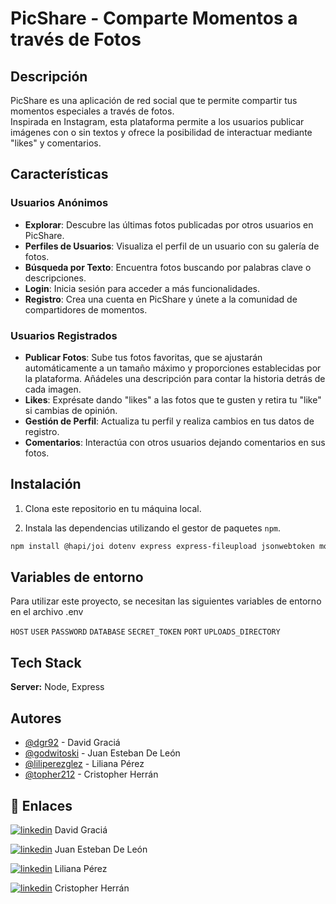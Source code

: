 # PicShare - Comparte Momentos a través de Fotos

## Descripción
PicShare es una aplicación de red social que te permite compartir tus momentos especiales a través de fotos.  
Inspirada en Instagram, esta plataforma permite a los usuarios publicar imágenes con o sin textos y ofrece la posibilidad de interactuar mediante "likes" y comentarios.


## Características

### Usuarios Anónimos
- **Explorar**: Descubre las últimas fotos publicadas por otros usuarios en PicShare.
- **Perfiles de Usuarios**: Visualiza el perfil de un usuario con su galería de fotos.
- **Búsqueda por Texto**: Encuentra fotos buscando por palabras clave o descripciones.
- **Login**: Inicia sesión para acceder a más funcionalidades.
- **Registro**: Crea una cuenta en PicShare y únete a la comunidad de compartidores de momentos.

### Usuarios Registrados
- **Publicar Fotos**: Sube tus fotos favoritas, que se ajustarán automáticamente a un tamaño máximo y proporciones establecidas por la plataforma. Añádeles una descripción para contar la historia detrás de cada imagen.
- **Likes**: Exprésate dando "likes" a las fotos que te gusten y retira tu "like" si cambias de opinión.
- **Gestión de Perfil**: Actualiza tu perfil y realiza cambios en tus datos de registro.
- **Comentarios**: Interactúa con otros usuarios dejando comentarios en sus fotos.

  
## Instalación

1. Clona este repositorio en tu máquina local.

2. Instala las dependencias utilizando el gestor de paquetes `npm`.

```bash
npm install @hapi/joi dotenv express express-fileupload jsonwebtoken morgan mysql2 nodemon sharp uuid
```


## Variables de entorno

Para utilizar este proyecto, se necesitan las siguientes variables de entorno en el archivo .env

`HOST`
`USER`
`PASSWORD`
`DATABASE`
`SECRET_TOKEN`
`PORT`
`UPLOADS_DIRECTORY`


## Tech Stack

**Server:** Node, Express


## Autores

- [@dgr92](https://github.com/dgr92) - David Graciá
- [@godwitoski](https://github.com/godwitoski) - Juan Esteban De León
- [@liliperezglez](https://github.com/liliperezglez) - Liliana Pérez
- [@topher212](https://github.com/topher212) - Cristopher Herrán


## 🔗 Enlaces

[![linkedin](https://img.shields.io/badge/linkedin-0A66C2?style=for-the-badge&logo=linkedin&logoColor=white)](https://www.linkedin.com/in/david-gr/) David Graciá 

[![linkedin](https://img.shields.io/badge/linkedin-0A66C2?style=for-the-badge&logo=linkedin&logoColor=white)](https://www.linkedin.com/in/juanesteban-deleonrosario/) Juan Esteban De León

[![linkedin](https://img.shields.io/badge/linkedin-0A66C2?style=for-the-badge&logo=linkedin&logoColor=white)](https://www.linkedin.com/in/liliana-perez-gonzalez//) Liliana Pérez

[![linkedin](https://img.shields.io/badge/linkedin-0A66C2?style=for-the-badge&logo=linkedin&logoColor=white)](https://www.linkedin.com/in/cristopher-herr%C3%A1n-guerreiro/) Cristopher Herrán
